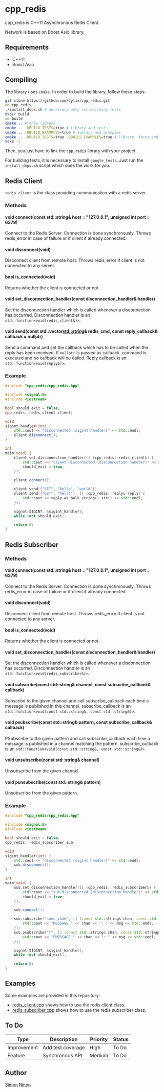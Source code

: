 # cpp_redis
cpp_redis is C++11 Asynchronous Redis Client.

Network is based on Boost Asio library.

## Requirements
* C++11
* Boost Asio

## Compiling
The library uses `cmake`. In order to build the library, follow these steps:

```bash
git clone https://github.com/Cylix/cpp_redis.git
cd cpp_redis
./install_deps.sh # necessary only for building tests
mkdir build
cd build
cmake .. # only library
cmake .. -DBUILD_TESTS=true # library and tests
cmake .. -DBUILD_EXAMPLES=true # library and examples
cmake .. -DBUILD_TESTS=true -DBUILD_EXAMPLES=true # library, tests and examples
make -j
```

Then, you just have to link the `cpp_redis` library with your project.

For building tests, it is necessary to install `google_tests`. Just run the `install_deps.sh` script which does the work for you.

## Redis Client
`redis_client` is the class providing communication with a redis server.

### Methods

#### void connect(const std::string& host = "127.0.0.1", unsigned int port = 6379)
Connect to the Redis Server. Connection is done synchronously.
Throws redis_error in case of failure or if client if already connected.

#### void disconnect(void)
Disconnect client from remote host.
Throws redis_error if client is not connected to any server.

#### bool is_connected(void)
Returns whether the client is connected or not.

#### void set_disconnection_handler(const disconnection_handler& handler)
Set the disconnection handler which is called whenever a disconnection has occurred.
Disconnection handler is an `std::function<void(redis_client&)>`.

#### void send(const std::vector<std::string>& redis_cmd, const reply_callback& callback = nullptr)
Send a command and set the callback which has to be called when the reply has been received.
If `nullptr` is passed as callback, command is executed and no callback will be called.
Reply callback is an `std::function<void(reply&)>`.

### Example

```cpp
#include "cpp_redis/cpp_redis.hpp"

#include <signal.h>
#include <iostream>

bool should_exit = false;
cpp_redis::redis_client client;

void
sigint_handler(int) {
    std::cout << "disconnected (sigint handler)" << std::endl;
    client.disconnect();
}

int
main(void) {
    client.set_disconnection_handler([] (cpp_redis::redis_client&) {
        std::cout << "client disconnected (disconnection handler)" << std::endl;
        should_exit = true;
    });

    client.connect();

    client.send({"SET", "hello", "world"});
    client.send({"GET", "hello"}, [] (cpp_redis::reply& reply) {
        std::cout << reply.as_bulk_string().str() << std::endl;
    });

    signal(SIGINT, &sigint_handler);
    while (not should_exit);

    return 0;
}
```

## Redis Subscriber

### Methods

#### void connect(const std::string& host = "127.0.0.1", unsigned int port = 6379)
Connect to the Redis Server. Connection is done synchronously.
Throws redis_error in case of failure or if client if already connected.

#### void disconnect(void)
Disconnect client from remote host.
Throws redis_error if client is not connected to any server.

#### bool is_connected(void)
Returns whether the client is connected or not.

#### void set_disconnection_handler(const disconnection_handler& handler)
Set the disconnection handler which is called whenever a disconnection has occurred.
Disconnection handler is an `std::function<void(redis_subscriber&)>`.

#### void subscribe(const std::string& channel, const subscribe_callback& callback)
Subscribe to the given channel and call subscribe_callback each time a message is published in this channel.
subscribe_callback is an `std::function<void(const std::string&, const std::string&)>`.

#### void psubscribe(const std::string& pattern, const subscribe_callback& callback)
PSubscribe to the given pattern and call subscribe_callback each time a message is published in a channel matching the pattern.
subscribe_callback is an `std::function<void(const std::string&, const std::string&)>`.

#### void unsubscribe(const std::string& channel)
Unsubscribe from the given channel.

#### void punsubscribe(const std::string& pattern)
Unsubscribe from the given pattern.

### Example

```cpp
#include "cpp_redis/cpp_redis.hpp"

#include <signal.h>
#include <iostream>

bool should_exit = false;
cpp_redis::redis_subscriber sub;

void
sigint_handler(int) {
    std::cout << "disconnected (sigint handler)" << std::endl;
    sub.disconnect();
}

int
main(void) {
    sub.set_disconnection_handler([] (cpp_redis::redis_subscriber&) {
        std::cout << "sub disconnected (disconnection handler)" << std::endl;
        should_exit = true;
    });

    sub.connect();

    sub.subscribe("some_chan", [] (const std::string& chan, const std::string& msg) {
        std::cout << "MESSAGE " << chan << ": " << msg << std::endl;
    });
    sub.psubscribe("*", [] (const std::string& chan, const std::string& msg) {
        std::cout << "PMESSAGE " << chan << ": " << msg << std::endl;
    });

    signal(SIGINT, &sigint_handler);
    while (not should_exit);

    return 0;
}
```

## Examples
Some examples are provided in this repository:
* [redis_client.cpp](examples/redis_client.cpp) shows how to use the redis client class.
* [redis_subscriber.cpp](examples/redis_subscriber.cpp) shows how to use the redis subscriber class.

## To Do
| Type | Description | Priority | Status |
|------|-------------|----------|--------|
| Improvement | Add test coverage | High | To Do |
| Feature | Synchronous API | Medium | To Do |

## Author
[Simon Ninon](http://simon-ninon.fr)

